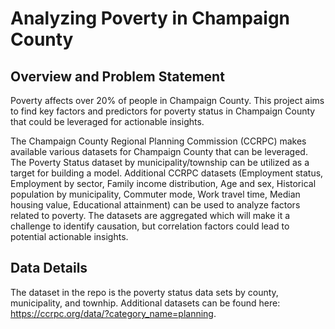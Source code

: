 # Analyzing Poverty in Champaign County

## Overview and Problem Statement
Poverty affects over 20% of people in Champaign County.  This project aims to find key factors and predictors for poverty status in Champaign County that could be leveraged for actionable insights.

The Champaign County Regional Planning Commission (CCRPC) makes available various datasets for Champaign County that can be leveraged.  The Poverty Status dataset by municipality/township can be utilized as a target for building a model.  Additional CCRPC datasets (Employment status, Employment by sector, Family income distribution, Age and sex, Historical population by municipality, Commuter mode, Work travel time, Median housing value, Educational attainment) can be used to analyze factors related to poverty.  The datasets are aggregated which will make it a challenge to identify causation, but correlation factors could lead to potential actionable insights.

## Data Details

The dataset in the repo is the poverty status data sets by county, municipality, and townhip.  Additional datasets can be found here: https://ccrpc.org/data/?category_name=planning.
